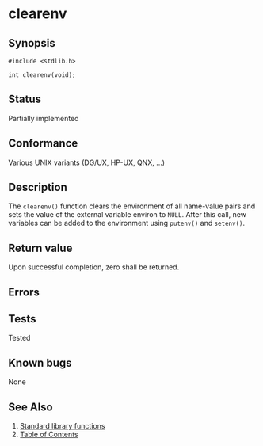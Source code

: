 # clearenv

## Synopsis

`#include <stdlib.h>`

`int clearenv(void);`

## Status

Partially implemented

## Conformance

Various UNIX variants (DG/UX, HP-UX, QNX, ...)

## Description

The `clearenv()` function clears the environment of all name-value pairs and sets the value of the external variable
environ to `NULL`. After this call, new variables can be added to the environment using `putenv()` and `setenv()`.

## Return value

Upon successful completion, zero shall be returned.

## Errors

## Tests

Tested

## Known bugs

None

## See Also

1. [Standard library functions](../functions.md)
2. [Table of Contents](../../../README.md)
